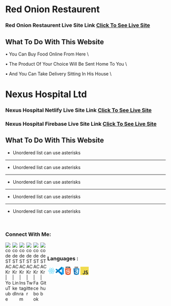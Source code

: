 # Red Onion Restaurent

### Red Onion Restaurent Live Site Link [Click To See Live Site](https://red-onion-restaurent-online.netlify.app/)

## What To Do With This Website

• You Can Buy Food Online From Here \

• The Product Of Your Choice Will Be Sent Home To You \

• And You Can Take Delivery Sitting In His House \

# Nexus Hospital Ltd

### Nexus Hospital Netlify Live Site Link [Click To See Live Site](https://nexus-hospital-ltd.netlify.app/)

### Nexus Hospital Firebase Live Site Link [Click To See Live Site](https://nexus-hospital.firebaseapp.com/)

## What To Do With This Website

- Unordered list can use asterisks

---

- Unordered list can use asterisks

---

- Unordered list can use asterisks

---

- Unordered list can use asterisks

---

- Unordered list can use asterisks

<br />

### Connect With Me:

<img align="left" alt="codeSTACKr | YouTube" width="22px" src="https://upload.wikimedia.org/wikipedia/commons/thumb/4/42/YouTube_icon_%282013-2017%29.png/640px-YouTube_icon_%282013-2017%29.png" />
<img align="left" alt="codeSTACKr | LinkedIn" width="22px" src="https://cdn-icons-png.flaticon.com/512/174/174857.png" />
<img align="left" alt="codeSTACKr | Instagram" width="22px" src="https://cdn-icons-png.flaticon.com/512/174/174855.png" />
<img align="left" alt="codeSTACKr | Twitter" width="22px" src="https://cdn-icons-png.flaticon.com/512/124/124021.png" />
<img align="left" alt="codeSTACKr | Facebook" width="22px" src="https://cdn.icon-icons.com/icons2/2108/PNG/512/facebook_icon_130940.png" />
<img align="left" alt="codeSTACKr | Github" width="22px" src="https://encrypted-tbn0.gstatic.com/images?q=tbn:ANd9GcTadUOl-qJgpGUxK4OrPSGLuI7h2Mn8xQS6yh3pKmlYcv-yWSgpWCmhmBV9vIaTtDW13b0&usqp=CAU" />

<br />

### Languages :

<img align="left" alt="React" width="26px" src="https://raw.githubusercontent.com/github/explore/80688e429a7d4ef2fca1e82350fe8e3517d3494d/topics/react/react.png" />
<img align="left" alt="Visual Studio Code" width="26px" src="https://raw.githubusercontent.com/github/explore/80688e429a7d4ef2fca1e82350fe8e3517d3494d/topics/visual-studio-code/visual-studio-code.png" />
<img align="left" alt="HTML5" width="26px" src="https://raw.githubusercontent.com/github/explore/80688e429a7d4ef2fca1e82350fe8e3517d3494d/topics/html/html.png" />
<img align="left" alt="CSS3" width="26px" src="https://raw.githubusercontent.com/github/explore/80688e429a7d4ef2fca1e82350fe8e3517d3494d/topics/css/css.png" />
<img align="left" alt="JavaScript" width="26px" src="https://raw.githubusercontent.com/github/explore/80688e429a7d4ef2fca1e82350fe8e3517d3494d/topics/javascript/javascript.png" />
